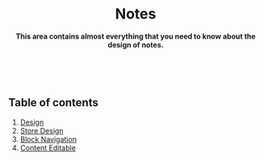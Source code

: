 <div align="center">

# Notes

**This area contains almost everything that you need to know about the design of notes.**

</div>

<br />
<br />
<br />

## Table of contents
1. [Design](./NOTES_DESIGN.md)
2. [Store Design](./NOTES_STORE_DESIGN.md)
3. [Block Navigation](./NOTES_BLOCK_NAVIGATION.md)
4. [Content Editable](./NOTES_CONTENTEDITABLE.md)
